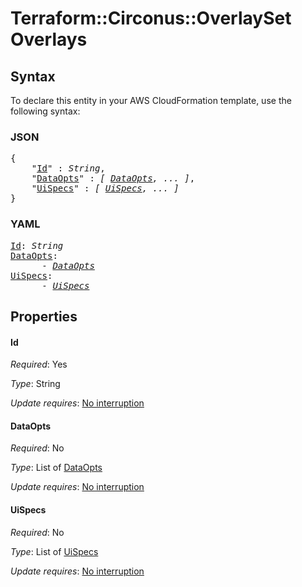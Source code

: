 # Terraform::Circonus::OverlaySet Overlays

## Syntax

To declare this entity in your AWS CloudFormation template, use the following syntax:

### JSON

<pre>
{
    "<a href="#id" title="Id">Id</a>" : <i>String</i>,
    "<a href="#dataopts" title="DataOpts">DataOpts</a>" : <i>[ <a href="overlays-dataopts.md">DataOpts</a>, ... ]</i>,
    "<a href="#uispecs" title="UiSpecs">UiSpecs</a>" : <i>[ <a href="overlays-uispecs.md">UiSpecs</a>, ... ]</i>
}
</pre>

### YAML

<pre>
<a href="#id" title="Id">Id</a>: <i>String</i>
<a href="#dataopts" title="DataOpts">DataOpts</a>: <i>
      - <a href="overlays-dataopts.md">DataOpts</a></i>
<a href="#uispecs" title="UiSpecs">UiSpecs</a>: <i>
      - <a href="overlays-uispecs.md">UiSpecs</a></i>
</pre>

## Properties

#### Id

_Required_: Yes

_Type_: String

_Update requires_: [No interruption](https://docs.aws.amazon.com/AWSCloudFormation/latest/UserGuide/using-cfn-updating-stacks-update-behaviors.html#update-no-interrupt)

#### DataOpts

_Required_: No

_Type_: List of <a href="overlays-dataopts.md">DataOpts</a>

_Update requires_: [No interruption](https://docs.aws.amazon.com/AWSCloudFormation/latest/UserGuide/using-cfn-updating-stacks-update-behaviors.html#update-no-interrupt)

#### UiSpecs

_Required_: No

_Type_: List of <a href="overlays-uispecs.md">UiSpecs</a>

_Update requires_: [No interruption](https://docs.aws.amazon.com/AWSCloudFormation/latest/UserGuide/using-cfn-updating-stacks-update-behaviors.html#update-no-interrupt)

